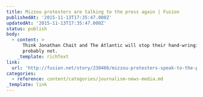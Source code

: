 ```yaml
---
title: Mizzou protesters are talking to the press again | Fusion
publishedAt: '2015-11-13T17:35:47.000Z'
updatedAt: '2015-11-13T17:35:47.000Z'
status: publish
body:
  - content: >
      Think Jonathan Chait and The Atlantic will stop their hand-wringing? Nah,
      probably not.
    _template: richText
link:
  url: 'http://fusion.net/story/230486/mizzou-protesters-speak-to-the-press-again/'
categories:
  - reference: content/categories/journalism-news-media.md
_template: link
---
```



